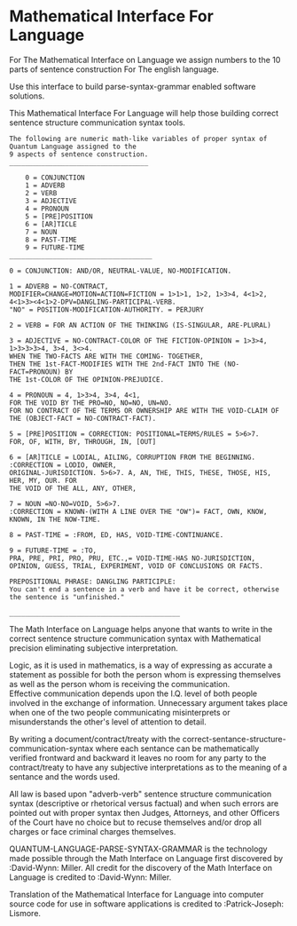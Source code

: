 Mathematical Interface For Language
================================

For The Mathematical Interface on Language we assign numbers to the 10 parts of sentence construction 
For The english language.

Use this interface to build parse-syntax-grammar enabled software solutions.  

This Mathematical Interface For Language will help those building correct sentence structure communication syntax tools.

    The following are numeric math-like variables of proper syntax of Quantum Language assigned to the 
    9 aspects of sentence construction.
    ___________________________________
    
        0 = CONJUNCTION
        1 = ADVERB
        2 = VERB
        3 = ADJECTIVE
        4 = PRONOUN
        5 = [PRE]POSITION
        6 = [AR]TICLE
        7 = NOUN
        8 = PAST-TIME
        9 = FUTURE-TIME
    ____________________________________
    
    0 = CONJUNCTION: AND/OR, NEUTRAL-VALUE, NO-MODIFICATION.
    
    1 = ADVERB = NO-CONTRACT, 
    MODIFIER=CHANGE=MOTION=ACTION=FICTION = 1>1>1, 1>2, 1>3>4, 4<1>2, 4<1>3><4<1>2-DPV=DANGLING-PARTICIPAL-VERB. 
    "NO" = POSITION-MODIFICATION-AUTHORITY. = PERJURY 

    2 = VERB = FOR AN ACTION OF THE THINKING (IS-SINGULAR, ARE-PLURAL) 

    3 = ADJECTIVE = NO-CONTRACT-COLOR OF THE FICTION-OPINION = 1>3>4, 1>3>3>3>4, 3>4, 3<>4. 
    WHEN THE TWO-FACTS ARE WITH THE COMING- TOGETHER, 
    THEN THE 1st-FACT-MODIFIES WITH THE 2nd-FACT INTO THE (NO-FACT=PRONOUN) BY 
    THE 1st-COLOR OF THE OPINION-PREJUDICE. 

    4 = PRONOUN = 4, 1>3>4, 3>4, 4<1, 
    FOR THE VOID BY THE PRO=NO, NO=NO, UN=NO. 
    FOR NO CONTRACT OF THE TERMS OR OWNERSHIP ARE WITH THE VOID-CLAIM OF 
    THE (OBJECT-FACT = NO-CONTRACT-FACT). 

    5 = [PRE]POSITION = CORRECTION: POSITIONAL=TERMS/RULES = 5>6>7. 
    FOR, OF, WITH, BY, THROUGH, IN, [OUT] 

    6 = [AR]TICLE = LODIAL, AILING, CORRUPTION FROM THE BEGINNING. 
    :CORRECTION = LODIO, OWNER, 
    ORIGINAL-JURISDICTION. 5>6>7. A, AN, THE, THIS, THESE, THOSE, HIS, HER, MY, OUR. FOR 
    THE VOID OF THE ALL, ANY, OTHER, 

    7 = NOUN =NO-NO=VOID, 5>6>7. 
    :CORRECTION = KNOWN-(WITH A LINE OVER THE "OW")= FACT, OWN, KNOW, KNOWN, IN THE NOW-TIME. 

    8 = PAST-TIME = :FROM, ED, HAS, VOID-TIME-CONTINUANCE. 

    9 = FUTURE-TIME = :TO, 
    PRA, PRE, PRI, PRO, PRU, ETC.,= VOID-TIME-HAS NO-JURISDICTION, 
    OPINION, GUESS, TRIAL, EXPERIMENT, VOID OF CONCLUSIONS OR FACTS. 

    PREPOSITIONAL PHRASE: DANGLING PARTICIPLE: 
    You can't end a sentence in a verb and have it be correct, otherwise the sentence is "unfinished." 

    ___________________________________________
    
The Math Interface on Language helps anyone that wants to write in the 
correct sentence structure communication syntax with Mathematical precision eliminating subjective interpretation.

Logic, as it is used in mathematics, is a way of expressing as accurate a statement as possible for 
both the person whom is expressing themselves as well as the person whom is receiving the communication.  
Effective communication depends upon the I.Q. level of both people involved in the exchange of information. 
Unnecessary argument takes place when one of the two people communicating misinterprets or misunderstands 
the other's level of attention to detail.

By writing a document/contract/treaty with the correct-sentance-structure-communication-syntax 
where each sentance can be mathematically verified frontward and backward it leaves no room for any party to the contract/treaty
to have any subjective interpretations as to the meaning of a sentance and the words used. 

All law is based upon "adverb-verb" sentence structure communication syntax
(descriptive or rhetorical versus factual) and when such errors are pointed out with proper syntax 
then Judges, Attorneys, and other Officers of the Court have no choice but to recuse themselves and/or 
drop all charges or face criminal charges themselves.

QUANTUM-LANGUAGE-PARSE-SYNTAX-GRAMMAR is the technology made possible through the Math Interface on Language first discovered by :David-Wynn: Miller.
All credit for the discovery of the Math Interface on Language is credited to :David-Wynn: Miller.

Translation of the Mathematical Interface for Language into computer source code for use in software applications is credited to :Patrick-Joseph: Lismore.
